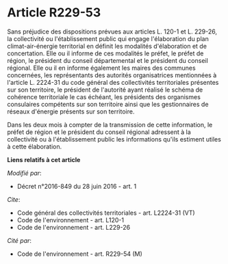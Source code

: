 # Article R229-53

Sans préjudice des dispositions prévues aux articles L. 120-1 et L. 229-26, la collectivité ou l'établissement public qui
engage l'élaboration du plan climat-air-énergie territorial en définit les modalités d'élaboration et de concertation. Elle
ou il informe de ces modalités le préfet, le préfet de région, le président du conseil départemental et le président du
conseil régional. Elle ou il en informe également les maires des communes concernées, les représentants des autorités
organisatrices mentionnées à l'article L. 2224-31 du code général des collectivités territoriales présentes sur son
territoire, le président de l'autorité ayant réalisé le schéma de cohérence territoriale le cas échéant, les présidents des
organismes consulaires compétents sur son territoire ainsi que les gestionnaires de réseaux d'énergie présents sur son
territoire. 

Dans les deux mois à compter de la transmission de cette information, le préfet de région et le président du conseil régional
adressent à la collectivité ou à l'établissement public les informations qu'ils estiment utiles à cette élaboration.

**Liens relatifs à cet article**

_Modifié par_:

  - Décret n°2016-849 du 28 juin 2016 - art. 1

_Cite_:

  - Code général des collectivités territoriales - art. L2224-31 (VT)
  - Code de l'environnement - art. L120-1
  - Code de l'environnement - art. L229-26

_Cité par_:

  - Code de l'environnement - art. R229-54 (M)
